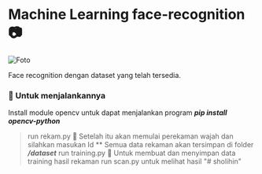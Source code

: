 ﻿# Machine Learning face-recognition 📷
 ![Foto](https://user-images.githubusercontent.com/48589121/200715958-b3988afd-fa22-40e9-8c9e-3b60cff442a9.png)

Face recognition dengan dataset yang telah tersedia.
### 📸 Untuk menjalankannya
Install module opencv untuk dapat menjalankan program ***pip install opencv-python***
> run rekam.py
📸 Setelah itu akan memulai perekaman wajah dan silahkan masukan Id
** Semua data rekaman akan tersimpan di folder ***/dataset***
> run training.py
📸 Untuk membuat dan menyimpan data training hasil rekaman
> run scan.py
untuk melihat hasil
"# sholihin" 
